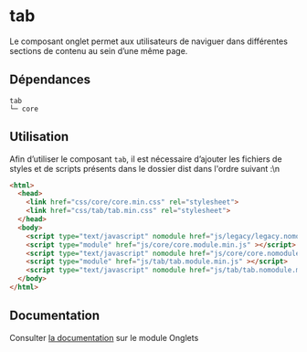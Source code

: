 # tab

Le composant onglet permet aux utilisateurs de naviguer dans différentes sections de contenu au sein d’une même page.

## Dépendances
```shell
tab
└─ core
```

## Utilisation
Afin d’utiliser le composant `tab`, il est nécessaire d’ajouter les fichiers de styles et de scripts présents dans le dossier dist dans l'ordre suivant :\n
```html
<html>
  <head>
    <link href="css/core/core.min.css" rel="stylesheet">
    <link href="css/tab/tab.min.css" rel="stylesheet">
  </head>
  <body>
    <script type="text/javascript" nomodule href="js/legacy/legacy.nomodule.min.js" ></script>
    <script type="module" href="js/core/core.module.min.js" ></script>
    <script type="text/javascript" nomodule href="js/core/core.nomodule.min.js" ></script>
    <script type="module" href="js/tab/tab.module.min.js" ></script>
    <script type="text/javascript" nomodule href="js/tab/tab.nomodule.min.js" ></script>
  </body>
</html>
```

## Documentation

Consulter [la documentation](https://gouvfr.atlassian.net/wiki/spaces/DB/pages/367985267/Onglets+-+Tabs) sur le module Onglets